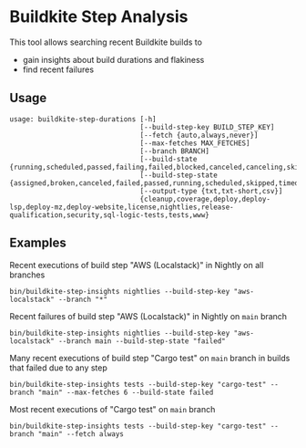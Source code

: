# Buildkite Step Analysis

This tool allows searching recent Buildkite builds to
* gain insights about build durations and flakiness
* find recent failures

## Usage
```
usage: buildkite-step-durations [-h]
                                [--build-step-key BUILD_STEP_KEY]
                                [--fetch {auto,always,never}]
                                [--max-fetches MAX_FETCHES]
                                [--branch BRANCH]
                                [--build-state {running,scheduled,passed,failing,failed,blocked,canceled,canceling,skipped,not_run,finished}]
                                [--build-step-state {assigned,broken,canceled,failed,passed,running,scheduled,skipped,timed_out,unblocked,waiting,waiting_failed}]
                                [--output-type {txt,txt-short,csv}]
                                {cleanup,coverage,deploy,deploy-lsp,deploy-mz,deploy-website,license,nightlies,release-qualification,security,sql-logic-tests,tests,www}
```

## Examples

Recent executions of build step "AWS (Localstack)" in Nightly on all branches

```
bin/buildkite-step-insights nightlies --build-step-key "aws-localstack" --branch "*"
```

Recent failures of build step "AWS (Localstack)" in Nightly on `main` branch

```
bin/buildkite-step-insights nightlies --build-step-key "aws-localstack" --branch main --build-step-state "failed"
```

Many recent executions of build step "Cargo test" on `main` branch in builds that failed due to any step

```
bin/buildkite-step-insights tests --build-step-key "cargo-test" --branch "main" --max-fetches 6 --build-state failed
```

Most recent executions of "Cargo test" on `main` branch

```
bin/buildkite-step-insights tests --build-step-key "cargo-test" --branch "main" --fetch always
```
